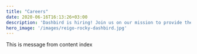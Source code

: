 ```yaml
---
title: "Careers"
date: 2020-06-16T16:13:26+03:00
description: 'Dashbird is hiring! Join us on our mission to provide the best end-to-end serverless monitoring and troubleshooting platform. Find out more and apply!'
hero_image: '/images/reigo-rocky-dashbird.jpg'
---
```


This is message from content index